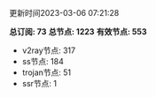 更新时间2023-03-06 07:21:28

**总订阅: 73**
**总节点: 1223**
**有效节点: 553**
- v2ray节点: 317
- ss节点: 184
- trojan节点: 51
- ssr节点: 1
